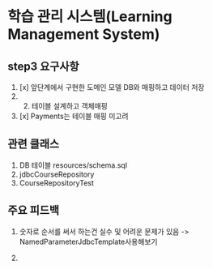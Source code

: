 # 학습 관리 시스템(Learning Management System)

## step3 요구사항

1. [x] 앞단계에서 구현한 도메인 모델 DB와 매핑하고 데이터 저장
2. 
   2. 테이블 설계하고 객체매핑
2. [x] Payments는 테이블 매핑 미고려

## 관련 클래스

1. DB 테이블 resources/schema.sql
2. jdbcCourseRepository
3. CourseRepositoryTest


## 주요 피드백
1. 숫자로 순서를 써서 하는건 실수 및 어려운 문제가 있음 
-> NamedParameterJdbcTemplate사용해보기

2. 